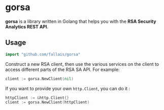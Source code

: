 # gorsa

**gorsa** is a library written in Golang that helps you with the **RSA Security Analytics REST API**.

## Usage

```go
import "github.com/fallais/gorsa"
```

Construct a new RSA client, then use the various services on the client to access different parts of the RSA SA API. For example:

```go
client := gorsa.NewClient(nil)
```

If you want to provide your own `http.Client`, you can do it :

```go
httpClient := &http.Client{}
client := gorsa.NewClient(httpClient)
```
